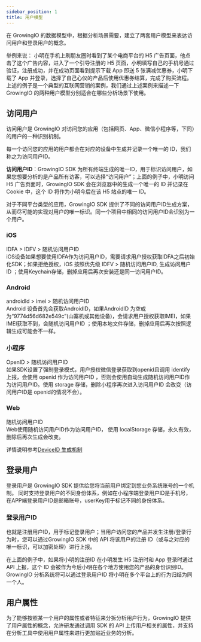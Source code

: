 ```yaml
---
sidebar_position: 1
title: 用户模型
---
```

在 GrowingIO 的数据模型中，根据分析场景需要，建立了两套用户模型来表达访问用户和登录用户的概念。

举例来说：
小明在手机上刷朋友圈时看到了某个电商平台的 H5 广告页面，他点击了这个广告内容，进入了一个引导注册的 H5 页面，小明填写自己的手机号通过验证，注册成功，并在成功页面看到提示下载 App 即送 5 张满减优惠券，小明下载了 App 并登录，选择了自己心仪的产品后使用优惠券结算，完成了购买流程。
上述的例子是一个典型的互联网营销的案例，我们通过上述案例来描述一下 GrowingIO 的两种用户模型分别适合在哪些分析场景下使用。

## 访问用户
访问用户是 GrowingIO 对访问您的应用（包括网页、App、微信小程序等，下同）的用户的一种识别机制。

每一个访问您的应用的用户都会在对应的设备中生成并记录一个唯一的 ID，我们称之为访问用户ID。

**访问用户ID**：GrowingIO SDK 为所有终端生成的唯一ID，用于标识访问用户，如果您想要分析的是产品所有访客，可以选择“访问用户”；上面的例子中，小明访问 H5 广告页面时，GrowingIO SDK 会在浏览器中的生成一个唯一的 ID 并记录在Cookie 中，这个 ID 将作为小明今后在该 H5 站点的唯一 ID。

对于不同平台类型的应用，GrowingIO SDK 提供了不同的访问用户ID生成方案，从而尽可能的实现对用户的唯一标识。同一个项目中相同的访问用户ID会识别为一个用户。

### iOS
IDFA > IDFV > 随机访问用户ID<br/>
iOS设备如果想要使用IDFA作为访问用户ID，需要请求用户授权获取IDFA之后初始化SDK；如果拒绝授权，iOS 按照优先级 IDFV > 随机访问用户ID, 生成访问用户ID ；使用Keychain存储，删掉应用后再次安装还是同一访问用户ID。

### Android
androidId > imei > 随机访问用户ID<br/>
Android 设备首先会获取AndroidID，如果AndroidID 为空或为“9774d56d682e549c”(山寨机或其他设备)，会请求用户授权获取IMEI，如果IMEI获取不到，会随机访问用户ID ；使用本地文件存储，删掉应用后再次按照逻辑生成可能会不一样。

### 小程序
OpenID  > 随机访问用户ID<br/>
如果SDK设置了强制登录模式，用户授权微信登录获取到openid且调用 identify 上报，会使用 openid 作为访问用户ID ，否则会使用自动生成随机访问用户ID作为访问用户ID。使用 storage 存储，删除小程序再次进入访问用户ID 会改变（访问用户ID是 openid的情况不会）。

### Web
随机访问用户ID<br/>
Web使用随机访问用户ID作为访问用户ID，  使用 localStorage 存储，永久有效，删除后再次生成会改变。

详情说明参考[DeviceID 生成机制](/docs/question/common#10-客户端sdk-deviceid-生成机制简要逻辑是什么)

## 登录用户
登录用户是 GrowingIO SDK 提供给您将当前用户绑定到您业务系统账号的一个机制。
同时支持登录用户的不同身份体系，例如在小程序端登录用户ID是手机号，在APP端登录用户ID是邮箱账号，userKey用于标记不同的身份体系。

### 登录用户ID
也就是注册用户ID，用于标记登录用户；当用户访问您的产品并发生注册/登录行为时，您可以通过GrowingIO SDK 中的 API 将该用户的注册 ID（或与之对应的唯一标识，可以加密处理）进行上报。

在上面的例子中，如果将小明的注册ID 在小明发生 H5 注册时和 App 登录时通过 API 上报，这个 ID 会被作为今后小明在各个地方使用您的产品的身份识别ID。GrowingIO 分析系统将可以通过登录用户ID 将小明在多个平台上的行为归结为同一个人。

## 用户属性
为了能够按照某一个用户的属性或者特征来分拆分析用户行为，GrowingIO 提供了用户属性的概念，允许研发通过调用 SDK 的 API 上传用户相关的属性，并支持在分析工具中使用用户属性来进行更加贴近业务的分析。

